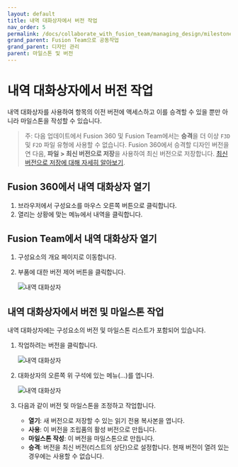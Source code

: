 ```yaml
---
layout: default
title: 내역 대화상자에서 버전 작업
nav_order: 5
permalink: /docs/collaborate_with_fusion_team/managing_design/milestones_and_version/work_with_version_in_the_history_dialog
grand_parent: Fusion Team으로 공동작업
grand_parent: 디자인 관리
parent: 마일스톤 및 버전
---
```

내역 대화상자에서 버전 작업
===============

내역 대화상자를 사용하여 항목의 이전 버전에 액세스하고 이를 승격할 수 있을 뿐만 아니라 마일스톤을 작성할 수 있습니다.

> 주: 다음 업데이트에서 Fusion 360 및 Fusion Team에서는 **승격**을 더 이상 `F3D` 및 `F2D` 파일 유형에 사용할 수 없습니다. Fusion 360에서 승격할 디자인 버전을 연 다음, **파일 > 최신 버전으로 저장**을 사용하여 최신 버전으로 저장합니다. [최신 버전으로 저장에 대해 자세히 알아보기](https://help.autodesk.com/view/NINVFUS/KOR/?guid=ASM-SAVE-AS-LATEST).

Fusion 360에서 내역 대화상자 열기
-----------------------

1.  브라우저에서 구성요소를 마우스 오른쪽 버튼으로 클릭합니다.
2.  열리는 상황에 맞는 메뉴에서 내역을 클릭합니다.

Fusion Team에서 내역 대화상자 열기
------------------------

1.  구성요소의 개요 페이지로 이동합니다.
    
2.  부품에 대한 버전 제어 버튼을 클릭합니다.
    
    ![내역 대화상자](https://help.autodesk.com/cloudhelp/KOR/Fusion-Import/images/history-ft-version-control.png)
    

내역 대화상자에서 버전 및 마일스톤 작업
----------------------

내역 대화상자에는 구성요소의 버전 및 마일스톤 리스트가 포함되어 있습니다.

1.  작업하려는 버전을 클릭합니다.
    
    ![내역 대화상자](https://help.autodesk.com/cloudhelp/KOR/Fusion-Import/images/history-dialog.png)
    
2.  대화상자의 오른쪽 위 구석에 있는 메뉴(...)를 엽니다.
    
    ![내역 대화상자](https://help.autodesk.com/cloudhelp/KOR/Fusion-Import/images/history-dialog-menu.png)
    
3.  다음과 같이 버전 및 마일스톤을 조정하고 작업합니다.
    
    *   **열기**: 새 버전으로 저장할 수 있는 읽기 전용 복사본을 엽니다.
    *   **사용**: 이 버전을 조립품의 활성 버전으로 만듭니다.
    *   **마일스톤 작성**: 이 버전을 마일스톤으로 만듭니다.
    *   **승격**: 버전을 최신 버전(리스트의 상단)으로 설정합니다. 현재 버전이 열려 있는 경우에는 사용할 수 없습니다.